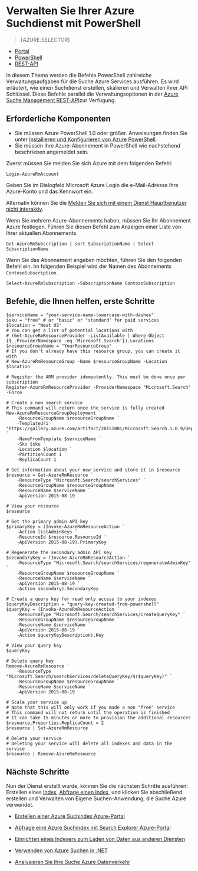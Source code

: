 <properties 
    pageTitle="Verwalten von Azure suchen mit Powershell-Skripts | Microsoft Azure | Cloud gehosteten Suchdienst" 
    description="Verwalten Sie Ihre Azure Suchdienst mit PowerShell-Skripts. Oder aktualisieren Sie einen Azure Suchdienst Schlüssel erstellen Sie und verwalten Sie Azure Suche Administrator" 
    services="search" 
    documentationCenter="" 
    authors="seansaleh" 
    manager="mblythe" 
    editor=""
    tags="azure-resource-manager"/>

<tags 
    ms.service="search" 
    ms.devlang="na" 
    ms.workload="search" 
    ms.topic="article" 
    ms.tgt_pltfrm="powershell" 
    ms.date="08/15/2016" 
    ms.author="seasa"/>

# <a name="manage-your-azure-search-service-with-powershell"></a>Verwalten Sie Ihrer Azure Suchdienst mit PowerShell
> [AZURE.SELECTOR]
- [Portal](search-manage.md)
- [PowerShell](search-manage-powershell.md)
- [REST-API](search-get-started-management-api.md)

In diesem Thema werden die Befehle PowerShell zahlreiche Verwaltungsaufgaben für die Suche Azure Services ausführen. Es wird erläutert, wie einen Suchdienst erstellen, skalieren und Verwalten ihrer API Schlüssel.
Diese Befehle parallel die Verwaltungsoptionen in der [Azure Suche Management REST-API](http://msdn.microsoft.com/library/dn832684.aspx)zur Verfügung.

## <a name="prerequisites"></a>Erforderliche Komponenten
 
- Sie müssen Azure PowerShell 1.0 oder größer. Anweisungen finden Sie unter [Installieren und Konfigurieren von Azure PowerShell](../powershell-install-configure.md).
- Sie müssen Ihre Azure-Abonnement in PowerShell wie nachstehend beschrieben angemeldet sein.

Zuerst müssen Sie melden Sie sich Azure mit dem folgenden Befehl:

    Login-AzureRmAccount

Geben Sie im Dialogfeld Microsoft Azure Login die e-Mail-Adresse Ihre Azure-Konto und das Kennwort ein.

Alternativ können Sie die [Melden Sie sich mit einem Dienst Hauptbenutzer nicht interaktiv](../resource-group-authenticate-service-principal.md).

Wenn Sie mehrere Azure-Abonnements haben, müssen Sie Ihr Abonnement Azure festlegen. Führen Sie diesen Befehl zum Anzeigen einer Liste von Ihrer aktuellen Abonnements.

    Get-AzureRmSubscription | sort SubscriptionName | Select SubscriptionName

Wenn Sie das Abonnement angeben möchten, führen Sie den folgenden Befehl ein. Im folgenden Beispiel wird der Namen des Abonnements `ContosoSubscription`.

    Select-AzureRmSubscription -SubscriptionName ContosoSubscription

## <a name="commands-to-help-you-get-started"></a>Befehle, die Ihnen helfen, erste Schritte

    $serviceName = "your-service-name-lowercase-with-dashes"
    $sku = "free" # or "basic" or "standard" for paid services
    $location = "West US"
    # You can get a list of potential locations with
    # (Get-AzureRmResourceProvider -ListAvailable | Where-Object {$_.ProviderNamespace -eq 'Microsoft.Search'}).Locations
    $resourceGroupName = "YourResourceGroup" 
    # If you don't already have this resource group, you can create it with 
    # New-AzureRmResourceGroup -Name $resourceGroupName -Location $location

    # Register the ARM provider idempotently. This must be done once per subscription
    Register-AzureRmResourceProvider -ProviderNamespace "Microsoft.Search" -Force

    # Create a new search service
    # This command will return once the service is fully created
    New-AzureRmResourceGroupDeployment `
        -ResourceGroupName $resourceGroupName `
        -TemplateUri "https://gallery.azure.com/artifact/20151001/Microsoft.Search.1.0.9/DeploymentTemplates/searchServiceDefaultTemplate.json" `
        -NameFromTemplate $serviceName `
        -Sku $sku `
        -Location $location `
        -PartitionCount 1 `
        -ReplicaCount 1
    
    # Get information about your new service and store it in $resource
    $resource = Get-AzureRmResource `
        -ResourceType "Microsoft.Search/searchServices" `
        -ResourceGroupName $resourceGroupName `
        -ResourceName $serviceName `
        -ApiVersion 2015-08-19
    
    # View your resource
    $resource
    
    # Get the primary admin API key
    $primaryKey = (Invoke-AzureRmResourceAction `
        -Action listAdminKeys `
        -ResourceId $resource.ResourceId `
        -ApiVersion 2015-08-19).PrimaryKey

    # Regenerate the secondary admin API Key
    $secondaryKey = (Invoke-AzureRmResourceAction `
        -ResourceType "Microsoft.Search/searchServices/regenerateAdminKey" `
        -ResourceGroupName $resourceGroupName `
        -ResourceName $serviceName `
        -ApiVersion 2015-08-19 `
        -Action secondary).SecondaryKey

    # Create a query key for read only access to your indexes
    $queryKeyDescription = "query-key-created-from-powershell"
    $queryKey = (Invoke-AzureRmResourceAction `
        -ResourceType "Microsoft.Search/searchServices/createQueryKey" `
        -ResourceGroupName $resourceGroupName `
        -ResourceName $serviceName `
        -ApiVersion 2015-08-19 `
        -Action $queryKeyDescription).Key
    
    # View your query key
    $queryKey

    # Delete query key
    Remove-AzureRmResource `
        -ResourceType "Microsoft.Search/searchServices/deleteQueryKey/$($queryKey)" `
        -ResourceGroupName $resourceGroupName `
        -ResourceName $serviceName `
        -ApiVersion 2015-08-19
        
    # Scale your service up
    # Note that this will only work if you made a non "free" service
    # This command will not return until the operation is finished
    # It can take 15 minutes or more to provision the additional resources
    $resource.Properties.ReplicaCount = 2
    $resource | Set-AzureRmResource
    
    # Delete your service
    # Deleting your service will delete all indexes and data in the service
    $resource | Remove-AzureRmResource
    
## <a name="next-steps"></a>Nächste Schritte
    
Nun der Dienst erstellt wurde, können Sie die nächsten Schritte ausführen: Erstellen eines [Index](search-what-is-an-index.md), [Abfrage einen Index](search-query-overview.md), und klicken Sie abschließend erstellen und Verwalten von Eigene Suchen-Anwendung, die Suche Azure verwendet.

- [Erstellen einer Azure Suchindex Azure-Portal](search-create-index-portal.md)

- [Abfrage eine Azure Suchindex mit Search Explorer Azure-Portal](search-explorer.md)

- [Einrichten eines Indexers zum Laden von Daten aus anderen Diensten](search-indexer-overview.md)

- [Verwenden von Azure Suchen in .NET](search-howto-dotnet-sdk.md)

- [Analysieren Sie Ihre Suche Azure Datenverkehr](search-traffic-analytics.md)

